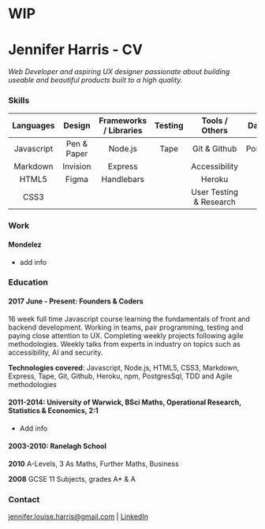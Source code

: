 # WIP 
# Jennifer Harris - CV

_*Web Developer and aspiring UX designer passionate about building useable and beautiful products built to a high quality.*_	

### Skills

|Languages   |Design   |Frameworks / Libraries | Testing   | Tools / Others | Databases      |
|:---------:|:---------:|:----------------------:|:---------:|:--------------:|:--------------:|
|Javascript |Pen & Paper | Node.js                 | Tape      | Git & Github            | PostgresSql          |
|Markdown   |Invision | Express                 |      | Accessibility          |       |
|HTML5      |Figma | Handlebars                 |   | Heroku         |                |
|CSS3       |       |                |           | User Testing & Research            |                |


### Work 

#### Mondelez

* add info



### Education

#### 2017 June - Present: Founders & Coders

16 week full time Javascript course learning the fundamentals of front and backend development. Working in teams, pair programming, testing and paying close attention to UX. Completing weekly projects following agile methodologies. Weekly talks from experts in industry on topics such as accessibility, AI and security.  

**Technologies covered**: Javascript, Node.js, HTML5, CSS3, Markdown, Express, Tape, Git, Github, Heroku, npm, PostgresSql, TDD and Agile methodologies

#### 2011-2014: University of Warwick, BSci Maths, Operational Research, Statistics & Economics, 2:1
* Add info

#### 2003-2010: Ranelagh School							    

__2010__ A-Levels, 3 As
Maths, Further Maths, Business

__2008__ GCSE 11 Subjects, grades A* & A

### Contact
jennifer.louise.harris@gmail.com | [LinkedIn](https://www.linkedin.com/in/jennifer-harris-291581a3/) 
